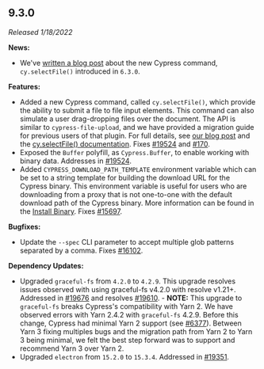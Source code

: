 ## 9.3.0

_Released 1/18/2022_

**News:**

- We've
  [written a blog post](https://cypress.io/blog/2022/01/18/uploading-files-with-selectfile/)
  about the new Cypress command, `cy.selectFile()` introduced in `6.3.0`.

**Features:**

- Added a new Cypress command, called `cy.selectFile()`, which provide the
  ability to submit a file to file input elements. This command can also
  simulate a user drag-dropping files over the document. The API is similar to
  `cypress-file-upload`, and we have provided a migration guide for previous
  users of that plugin. For full details, see
  [our blog post](https://cypress.io/blog/2022/01/18/uploading-files-with-selectfile/)
  and the
  [cy.selectFile() documentation](https://docs.cypress.io/api/commands/selectfile).
  Fixes [#19524](https://github.com/cypress-io/cypress/issues/19524) and
  [#170](https://github.com/cypress-io/cypress/issues/170).
- Exposed the `Buffer` polyfill, as `Cypress.Buffer`, to enable working with
  binary data. Addresses in
  [#19524](https://github.com/cypress-io/cypress/issues/19524).
- Added `CYPRESS_DOWNLOAD_PATH_TEMPLATE` environment variable which can be set
  to a string template for building the download URL for the Cypress binary.
  This environment variable is useful for users who are downloading from a proxy
  that is not one-to-one with the default download path of the Cypress binary.
  More information can be found in the
  [Install Binary](https://docs.cypress.io/guides/getting-started/installing-cypress#Install-binary).
  Fixes [#15697](https://github.com/cypress-io/cypress/issues/15697).

**Bugfixes:**

- Update the `--spec` CLI parameter to accept multiple glob patterns separated
  by a comma. Fixes
  [#16102](https://github.com/cypress-io/cypress/issues/16102).

**Dependency Updates:**

- Upgraded `graceful-fs` from `4.2.0` to `4.2.9`. This upgrade resolves issues
  observed with using graceful-fs v4.2.0 with resolve v1.21+. Addressed in
  [#19676](https://github.com/cypress-io/cypress/issues/19676) and resolves
  [#19610](https://github.com/cypress-io/cypress/pull/19610). - **NOTE:** This
  upgrade to `graceful-fs` breaks Cypress's compatibility with Yarn 2. We have
  observed errors with Yarn 2.4.2 with `graceful-fs` 4.2.9. Before this change,
  Cypress had minimal Yarn 2 support (see
  [#6377](https://github.com/cypress-io/cypress/issues/6377)). Between Yarn 3
  fixing multiples bugs and the migration path from Yarn 2 to Yarn 3 being
  minimal, we felt the best step forward was to support and recommend Yarn 3
  over Yarn 2.
- Upgraded `electron` from `15.2.0` to `15.3.4`. Addressed in
  [#19351](https://github.com/cypress-io/cypress/issues/19351).
